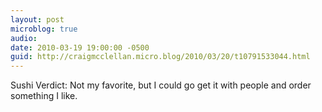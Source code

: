 ```yaml
---
layout: post
microblog: true
audio: 
date: 2010-03-19 19:00:00 -0500
guid: http://craigmcclellan.micro.blog/2010/03/20/t10791533044.html
---
```

Sushi Verdict: Not my favorite, but I could go get it with people and order something I like.
